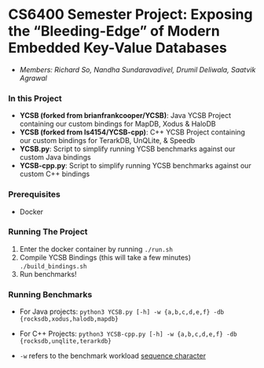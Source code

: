 # CS6400 Semester Project: Exposing the “Bleeding-Edge” of Modern Embedded Key-Value Databases

- _Members: Richard So, Nandha Sundaravadivel, Drumil Deliwala, Saatvik Agrawal_

### In this Project
- **YCSB (forked from brianfrankcooper/YCSB)**: Java YCSB Project containing our custom bindings for MapDB, Xodus & HaloDB
- **YCSB (forked from ls4154/YCSB-cpp)**: C++ YCSB Project containing our custom bindings for TerarkDB, UnQLite, & Speedb
- **YCSB.py**: Script to simplify running YCSB benchmarks against our custom Java bindings
- **YCSB-cpp.py**: Script to simplify running YCSB benchmarks against our custom C++ bindings

### Prerequisites
  - Docker

### Running The Project
1. Enter the docker container by running ```./run.sh```
2. Compile YCSB Bindings (this will take a few minutes)
 ```./build_bindings.sh```
3. Run benchmarks!

### Running Benchmarks
- For Java projects: `python3 YCSB.py [-h] -w {a,b,c,d,e,f} -db {rocksdb,xodus,halodb,mapdb}`
- For C++ Projects: `python3 YCSB-cpp.py [-h] -w {a,b,c,d,e,f} -db {rocksdb,unqlite,terarkdb}`

- `-w` refers to the benchmark workload [sequence character](https://github.com/brianfrankcooper/YCSB/tree/master/workloads)